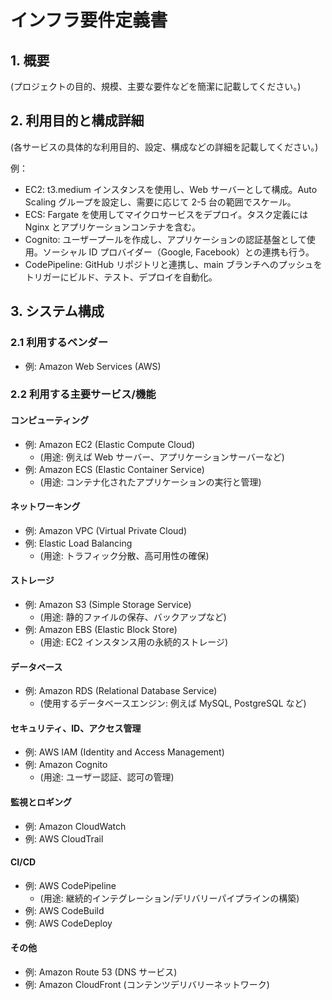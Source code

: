 # インフラ要件定義書

## 1. 概要

(プロジェクトの目的、規模、主要な要件などを簡潔に記載してください。)

## 2. 利用目的と構成詳細

(各サービスの具体的な利用目的、設定、構成などの詳細を記載してください。)

例：

- EC2: t3.medium インスタンスを使用し、Web サーバーとして構成。Auto Scaling グループを設定し、需要に応じて 2-5 台の範囲でスケール。
- ECS: Fargate を使用してマイクロサービスをデプロイ。タスク定義には Nginx とアプリケーションコンテナを含む。
- Cognito: ユーザープールを作成し、アプリケーションの認証基盤として使用。ソーシャル ID プロバイダー（Google, Facebook）との連携も行う。
- CodePipeline: GitHub リポジトリと連携し、main ブランチへのプッシュをトリガーにビルド、テスト、デプロイを自動化。

## 3. システム構成

### 2.1 利用するベンダー

- 例: Amazon Web Services (AWS)

### 2.2 利用する主要サービス/機能

#### コンピューティング

- 例: Amazon EC2 (Elastic Compute Cloud)
  - (用途: 例えば Web サーバー、アプリケーションサーバーなど)
- 例: Amazon ECS (Elastic Container Service)
  - (用途: コンテナ化されたアプリケーションの実行と管理)

#### ネットワーキング

- 例: Amazon VPC (Virtual Private Cloud)
- 例: Elastic Load Balancing
  - (用途: トラフィック分散、高可用性の確保)

#### ストレージ

- 例: Amazon S3 (Simple Storage Service)
  - (用途: 静的ファイルの保存、バックアップなど)
- 例: Amazon EBS (Elastic Block Store)
  - (用途: EC2 インスタンス用の永続的ストレージ)

#### データベース

- 例: Amazon RDS (Relational Database Service)
  - (使用するデータベースエンジン: 例えば MySQL, PostgreSQL など)

#### セキュリティ、ID、アクセス管理

- 例: AWS IAM (Identity and Access Management)
- 例: Amazon Cognito
  - (用途: ユーザー認証、認可の管理)

#### 監視とロギング

- 例: Amazon CloudWatch
- 例: AWS CloudTrail

#### CI/CD

- 例: AWS CodePipeline
  - (用途: 継続的インテグレーション/デリバリーパイプラインの構築)
- 例: AWS CodeBuild
- 例: AWS CodeDeploy

#### その他

- 例: Amazon Route 53 (DNS サービス)
- 例: Amazon CloudFront (コンテンツデリバリーネットワーク)
